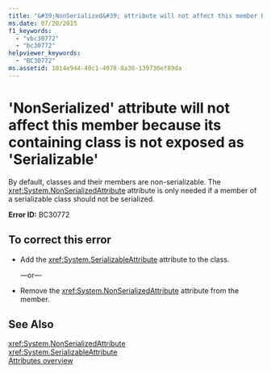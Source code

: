 ```yaml
---
title: "&#39;NonSerialized&#39; attribute will not affect this member because its containing class is not exposed as &#39;Serializable&#39;"
ms.date: 07/20/2015
f1_keywords: 
  - "vbc30772"
  - "bc30772"
helpviewer_keywords: 
  - "BC30772"
ms.assetid: 1014e944-40c1-4078-8a38-139736ef89da
---
```

# &#39;NonSerialized&#39; attribute will not affect this member because its containing class is not exposed as &#39;Serializable&#39;
By default, classes and their members are non-serializable. The <xref:System.NonSerializedAttribute> attribute is only needed if a member of a serializable class should not be serialized.  
  
 **Error ID:** BC30772  
  
## To correct this error  
  
- Add the <xref:System.SerializableAttribute> attribute to the class.  
  
   —or—  
  
- Remove the <xref:System.NonSerializedAttribute> attribute from the member.  
  
## See Also  
 <xref:System.NonSerializedAttribute>  
 <xref:System.SerializableAttribute>  
 [Attributes overview](~/docs/visual-basic/programming-guide/concepts/attributes/index.md)
